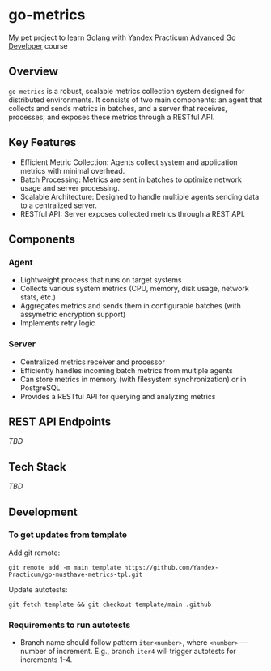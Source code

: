 # go-metrics

My pet project to learn Golang with Yandex Practicum [Advanced Go Developer](https://practicum.yandex.ru/go-advanced/) course

## Overview

`go-metrics` is a robust, scalable metrics collection system designed for distributed environments. It consists of two main components: an agent that collects and sends metrics in batches, and a server that receives, processes, and exposes these metrics through a RESTful API.

## Key Features

- Efficient Metric Collection: Agents collect system and application metrics with minimal overhead.
- Batch Processing: Metrics are sent in batches to optimize network usage and server processing.
- Scalable Architecture: Designed to handle multiple agents sending data to a centralized server.
- RESTful API: Server exposes collected metrics through a REST API.

## Components
### Agent

- Lightweight process that runs on target systems
- Collects various system metrics (CPU, memory, disk usage, network stats, etc.)
- Aggregates metrics and sends them in configurable batches (with assymetric encryption support)
- Implements retry logic

### Server

- Centralized metrics receiver and processor
- Efficiently handles incoming batch metrics from multiple agents
- Can store metrics in memory (with filesystem synchronization) or in PostgreSQL
- Provides a RESTful API for querying and analyzing metrics

## REST API Endpoints

_TBD_

## Tech Stack

_TBD_

## Development

### To get updates from template

Add git remote:

```
git remote add -m main template https://github.com/Yandex-Practicum/go-musthave-metrics-tpl.git
```

Update autotests:

```
git fetch template && git checkout template/main .github
```

### Requirements to run autotests

- Branch name should follow pattern `iter<number>`, where `<number>` — number of increment. E.g., branch `iter4` will trigger autotests for increments 1-4.
